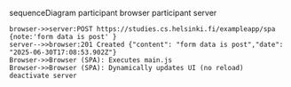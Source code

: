 sequenceDiagram
    participant browser
    participant server 
    
    
    browser->>server:POST https://studies.cs.helsinki.fi/exampleapp/spa {note:'form data is post' }
    server-->>browser:201 Created {"content": "form data is post","date": "2025-06-30T17:08:53.902Z"}
    Browser->>Browser (SPA): Executes main.js
    Browser->>Browser (SPA): Dynamically updates UI (no reload)
    deactivate server
    
  
    
    
